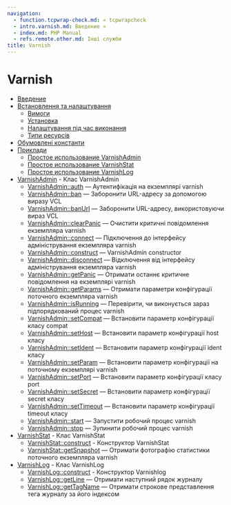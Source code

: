 ```yaml
---
navigation:
  - function.tcpwrap-check.md: « tcpwrapcheck
  - intro.varnish.md: Введение »
  - index.md: PHP Manual
  - refs.remote.other.md: Інші служби
title: Varnish
---
```

# Varnish

-   [Введение](intro.varnish.md)
-   [Встановлення та налаштування](varnish.setup.md)
    -   [Вимоги](varnish.requirements.md)
    -   [Установка](varnish.installation.md)
    -   [Налаштування під час виконання](varnish.configuration.md)
    -   [Типи ресурсів](varnish.resources.md)
-   [Обумовлені константи](varnish.constants.md)
-   [Приклади](varnish.examples.md)
    -   [Простое использование VarnishAdmin](varnish.example.admin.md)
    -   [Простое использование VarnishStat](varnish.example.stat.md)
    -   [Простое использование VarnishLog](varnish.example.log.md)
-   [VarnishAdmin](class.varnishadmin.md) - Клас VarnishAdmin
    -   [VarnishAdmin::auth](varnishadmin.auth.md) — Аутентифікація на екземплярі varnish
    -   [VarnishAdmin::ban](varnishadmin.ban.md) — Заборонити URL-адресу за допомогою виразу VCL
    -   [VarnishAdmin::banUrl](varnishadmin.banurl.md) — Заборонити URL-адресу, використовуючи вираз VCL
    -   [VarnishAdmin::clearPanic](varnishadmin.clearpanic.md) — Очистити критичні повідомлення екземпляра varnish
    -   [VarnishAdmin::connect](varnishadmin.connect.md) — Підключення до інтерфейсу адміністрування екземпляра varnish
    -   [VarnishAdmin::construct](varnishadmin.construct.md) — VarnishAdmin constructor
    -   [VarnishAdmin::disconnect](varnishadmin.disconnect.md) — Відключення від інтерфейсу адміністрування екземпляра varnish
    -   [VarnishAdmin::getPanic](varnishadmin.getpanic.md) — Отримати останнє критичне повідомлення на екземплярі varnish
    -   [VarnishAdmin::getParams](varnishadmin.getparams.md) — Отримати параметри конфігурації поточного екземпляра varnish
    -   [VarnishAdmin::isRunning](varnishadmin.isrunning.md) — Перевірити, чи виконується зараз підпорядкований процес varnish
    -   [VarnishAdmin::setCompat](varnishadmin.setcompat.md) — Встановити параметр конфігурації класу compat
    -   [VarnishAdmin::setHost](varnishadmin.sethost.md) — Встановити параметр конфігурації host класу
    -   [VarnishAdmin::setIdent](varnishadmin.setident.md) — Встановити параметр конфігурації ident класу
    -   [VarnishAdmin::setParam](varnishadmin.setparam.md) — Встановити параметр конфігурації на поточному екземплярі varnish
    -   [VarnishAdmin::setPort](varnishadmin.setport.md) — Встановити параметр конфігурації класу port
    -   [VarnishAdmin::setSecret](varnishadmin.setsecret.md) — Встановити параметр конфігурації secret класу
    -   [VarnishAdmin::setTimeout](varnishadmin.settimeout.md) — Встановити параметр конфігурації timeout класу
    -   [VarnishAdmin::start](varnishadmin.start.md) — Запустити робочий процес varnish
    -   [VarnishAdmin::stop](varnishadmin.stop.md) — Зупинити робочий процес varnish
-   [VarnishStat](class.varnishstat.md) - Клас VarnishStat
    -   [VarnishStat::construct](varnishstat.construct.md) - Конструктор VarnishStat
    -   [VarnishStat::getSnapshot](varnishstat.getsnapshot.md) — Отримати фотографію статистики поточного екземпляра varnish
-   [VarnishLog](class.varnishlog.md) - Клас VarnishLog
    -   [VarnishLog::construct](varnishlog.construct.md) - Конструктор Varnishlog
    -   [VarnishLog::getLine](varnishlog.getline.md) — Отримати наступний рядок журналу
    -   [VarnishLog::getTagName](varnishlog.gettagname.md) — Отримати строкове представлення тега журналу за його індексом
